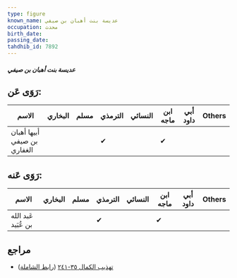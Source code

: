 ```yaml
---
type: figure
known_name: عديسة بنت أهبان بن صيفي
occupation: محدث
birth_date:
passing_date:
tahdhib_id: 7892
---
```

##### عديسة بنت أهبان بن صيفي

## رَوَى عَن:
| الاسم                       | البخاري | مسلم | الترمذي | النسائي | ابن ماجه | أبي داود | Others |
| --------------------------- | ------- | ---- | ------- | ------- | -------- | -------- | ------ |
| أبيها أهبان بن صيفي الغفاري |         |      | ✔       |         | ✔        |          |        |
## رَوَى عَنه:
| الاسم               | البخاري | مسلم | الترمذي | النسائي | ابن ماجه | أبي داود | Others |
| ------------------- | ------- | ---- | ------- | ------- | -------- | -------- | ------ |
| عَبد الله بن عُبَيد |         |      | ✔       |         | ✔        |          |        |
## مراجع
- [تهذيب الكمال ٣٥-٢٤١](obsidian://open?vault=Tahdhib-al-Kamal&file=Figures/٧٨٩٢-عديسة%20بنت%20أهبان%20بن%20صيفي) ([رابط الشاملة](https://shamela.ws/book/3722/18840))